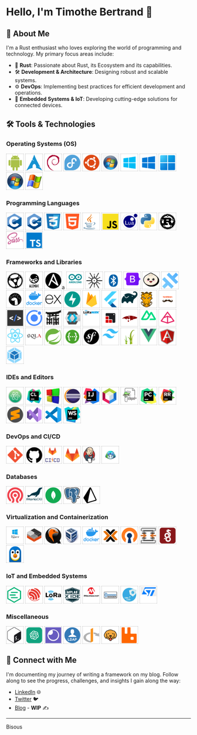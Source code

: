 # Hello, I'm Timothe Bertrand 👋

## 🌟 About Me

I'm a Rust enthusiast who loves exploring the world of programming and technology. My primary focus areas include:

- 🦀 **Rust**: Passionate about Rust, its Ecosystem and its capabilities.
- 🛠️ **Development & Architecture**: Designing robust and scalable systems.
- ⚙️ **DevOps**: Implementing best practices for efficient development and operations.
- 🔧 **Embedded Systems & IoT**: Developing cutting-edge solutions for connected devices.

## 🛠️ Tools & Technologies

### Operating Systems (OS)
<img src="android.png" width="48"/>
<img src="arch.png" width="48"/>
<img src="debian.png" width="48"/>
<img src="fedora.png" width="48"/>
<img src="ubuntu.png" width="48"/>
<img src="windows-7.png" width="48"/>
<img src="windows-8.png" width="48"/>
<img src="Windows-10.png" width="48"/>
<img src="windows-11.png" width="48"/>
<img src="windows-vista.png" width="48"/>
<img src="windowsxp.png" width="48"/>

### Programming Languages
<img src="c.png" width="48"/>
<img src="c++.png" width="48"/>
<img src="css.png" width="48"/>
<img src="html.png" width="48"/>
<img src="java.png" width="48"/>
<img src="js.png" width="48"/>
<img src="lua.png" width="48"/>
<img src="python.png" width="48"/>
<img src="rust.png" width="48"/>
<img src="scss.png" width="48"/>
<img src="ts.png" width="48"/>

### Frameworks and Libraries
<img src="actix.png" width="48"/>
<img src="alembic.png" width="48"/>
<img src="ansible.png" width="48"/>a
<img src="arduino.png" width="48"/>
<img src="axum.png" width="48"/>
<img src="ble.png" width="48"/>
<img src="Bootstrap.png" width="48"/>
<img src="bun.png" width="48"/>
<img src="capacitor.png" width="48"/>
<img src="Deno.png" width="48"/>
<img src="docker.png" width="48"/>
<img src="express.png" width="48"/>
<img src="fastapi.png" width="48"/>
<img src="Firebase.png" width="48"/>
<img src="flutter.png" width="48"/>
<img src="graldew.png" width="48"/>
<img src="grunt.png" width="48"/>
<img src="handlebars-js.png" width="48"/>
<img src="htmx.png" width="48"/>
<img src="ionic.png" width="48"/>
<img src="jinja.png" width="48"/>
<img src="keycloak.png" width="48"/>
<img src="lorawan.png" width="48"/>
<img src="lvgl.png" width="48"/>
<img src="mongoose.png" width="48"/>
<img src="nuxt.png" width="48"/>
<img src="pydantic.png" width="48"/>
<img src="react.png" width="48"/>
<img src="sqlalchemy.png" width="48"/>
<img src="springboot.png" width="48"/>
<img src="swagger.png" width="48"/>
<img src="symfony.png" width="48"/>
<img src="tailwind.png" width="48"/>
<img src="twig.png" width="48"/>
<img src="vue-js.png" width="48"/>
<img src="pngwing.png" width="48"/>
<img src="webpack.png" width="48"/>

### IDEs and Editors
<img src="atom.png" width="48"/>
<img src="clion.png" width="48"/>
<img src="codeblock.png" width="48"/>
<img src="eclipse.png" width="48"/>
<img src="idea.png" width="48"/>
<img src="netbeans.png" width="48"/>
<img src="notepad++.png" width="48"/>
<img src="pycharm.png" width="48"/>
<img src="rustrover.png" width="48"/>
<img src="sublimetext.png" width="48"/>
<img src="visualstudio.png" width="48"/>
<img src="vscode.png" width="48"/>
<img src="webstorm.png" width="48"/>

### DevOps and CI/CD
<img src="git.png" width="48"/>
<img src="github.png" width="48"/>
<img src="gitlab-ci.png" width="48"/>
<img src="gitlab.png" width="48"/>
<img src="jenkins.png" width="48"/>
<img src="copilot.png" width="48"/>

### Databases
<img src="ceph.png" width="48"/>
<img src="mariadb.png" width="48"/>
<img src="mongodb.png" width="48"/>
<img src="postgres.png" width="48"/>
<img src="prisma.png" width="48"/>

### Virtualization and Containerization
<img src="hyperv.png" width="48"/>
<img src="lxc.png" width="48"/>
<img src="qemu.png" width="48"/>
<img src="Virtualbox_logo.png" width="48"/>
<img src="docker.png" width="48"/>
<img src="proxmox.png" width="48"/>
<img src="openvpn.png" width="48"/>
<img src="opnsense.png" width="48"/>
<img src="wireguard.png" width="48"/>
<img src="wsl.png" width="48"/>

### IoT and Embedded Systems
<img src="emqx.png" width="48"/>
<img src="espressif.png" width="48"/>
<img src="lora.png" width="48"/>
<img src="mlapide.png" width="48"/>
<img src="microchip.png" width="48"/>
<img src="segger.png" width="48"/>
<img src="stmcube.png" width="48"/>
<img src="stm.png" width="48"/>

### Miscellaneous
<img src="bash.png" width="48"/>
<img src="chatgpt.png" width="48"/>
<img src="insomnia.png" width="48"/>
<img src="ldap.png" width="48"/>
<img src="oidc.png" width="48"/>
<img src="bruno.png" width="48"/>
<img src="rabbitmq.png" width="48"/>

## 🔗 Connect with Me
I'm documenting my journey of writing a framework on my blog. Follow along to see the progress, challenges, and insights I gain along the way:

- [LinkedIn](https://www.linkedin.com/in/timothé-bertrand-🦀-1a178b200/) 🌐
- [Twitter](https://x.com/Fingardee) 🐦
- [Blog](https://blog.fingarde.fr) - **WIP** ✍️
---

Bisous
